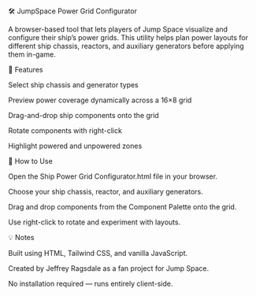 🛠️ JumpSpace Power Grid Configurator

A browser-based tool that lets players of Jump Space visualize and configure their ship’s power grids.
This utility helps plan power layouts for different ship chassis, reactors, and auxiliary generators before applying them in-game.

🚀 Features

Select ship chassis and generator types

Preview power coverage dynamically across a 16×8 grid

Drag-and-drop ship components onto the grid

Rotate components with right-click

Highlight powered and unpowered zones

🧩 How to Use

Open the Ship Power Grid Configurator.html file in your browser.

Choose your ship chassis, reactor, and auxiliary generators.

Drag and drop components from the Component Palette onto the grid.

Use right-click to rotate and experiment with layouts.

💡 Notes

Built using HTML, Tailwind CSS, and vanilla JavaScript.

Created by Jeffrey Ragsdale as a fan project for Jump Space.

No installation required — runs entirely client-side.
